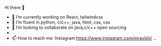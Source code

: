  Hi there 👋

- 🔭 I’m currently working on React, tailwindcss
- 🌱 I’m fluent in python, c/c++, java, html, css, css
- 👯 I’m looking to collaborate on java,c/c++ open sourcing 
- 
- 📫 How to reach me: Instagram:https://www.instagram.com/mraviiiiii/ ...

